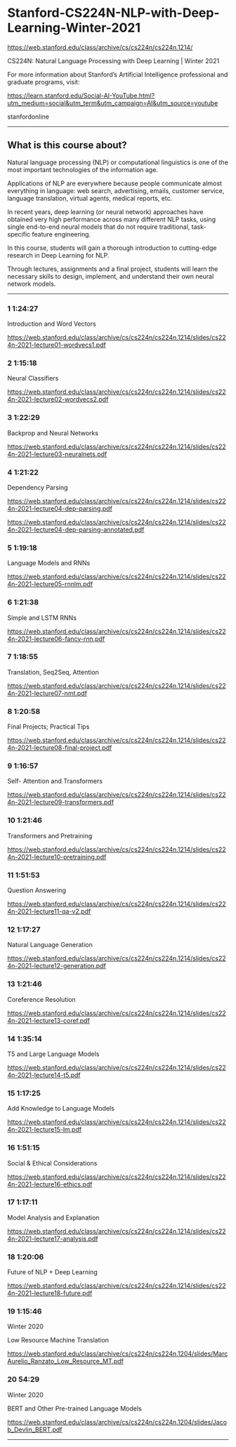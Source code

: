 # Stanford-CS224N-NLP-with-Deep-Learning-Winter-2021

https://web.stanford.edu/class/archive/cs/cs224n/cs224n.1214/

CS224N: Natural Language Processing with Deep Learning | Winter 2021


For more information about Stanford’s Artificial Intelligence professional and graduate programs, visit: 

https://learn.stanford.edu/Social-AI-YouTube.html?utm_medium=social&utm_term&utm_campaign=AI&utm_source=youtube

stanfordonline

-------

## What is this course about?

Natural language processing (NLP) or computational linguistics is one of the most important technologies of the information age. 

Applications of NLP are everywhere because people communicate almost everything in language: web search, advertising, emails, customer service, language translation, virtual agents, medical reports, etc. 

In recent years, deep learning (or neural network) approaches have obtained very high performance across many different NLP tasks, using single end-to-end neural models that do not require traditional, task-specific feature engineering. 

In this course, students will gain a thorough introduction to cutting-edge research in Deep Learning for NLP. 

Through lectures, assignments and a final project, students will learn the necessary skills to design, implement, and understand their own neural network models.



-------


### 1 1:24:27

Introduction and Word Vectors

https://web.stanford.edu/class/archive/cs/cs224n/cs224n.1214/slides/cs224n-2021-lecture01-wordvecs1.pdf

### 2 1:15:18

Neural Classifiers

https://web.stanford.edu/class/archive/cs/cs224n/cs224n.1214/slides/cs224n-2021-lecture02-wordvecs2.pdf

### 3 1:22:29

Backprop and Neural Networks

https://web.stanford.edu/class/archive/cs/cs224n/cs224n.1214/slides/cs224n-2021-lecture03-neuralnets.pdf

### 4 1:21:22

Dependency Parsing

https://web.stanford.edu/class/archive/cs/cs224n/cs224n.1214/slides/cs224n-2021-lecture04-dep-parsing.pdf

https://web.stanford.edu/class/archive/cs/cs224n/cs224n.1214/slides/cs224n-2021-lecture04-dep-parsing-annotated.pdf

### 5 1:19:18

Language Models and RNNs

https://web.stanford.edu/class/archive/cs/cs224n/cs224n.1214/slides/cs224n-2021-lecture05-rnnlm.pdf

### 6 1:21:38

Simple and LSTM RNNs

https://web.stanford.edu/class/archive/cs/cs224n/cs224n.1214/slides/cs224n-2021-lecture06-fancy-rnn.pdf

### 7 1:18:55

Translation, Seq2Seq, Attention

https://web.stanford.edu/class/archive/cs/cs224n/cs224n.1214/slides/cs224n-2021-lecture07-nmt.pdf

### 8 1:20:58

Final Projects; Practical Tips

https://web.stanford.edu/class/archive/cs/cs224n/cs224n.1214/slides/cs224n-2021-lecture08-final-project.pdf

### 9 1:16:57

Self- Attention and Transformers

https://web.stanford.edu/class/archive/cs/cs224n/cs224n.1214/slides/cs224n-2021-lecture09-transformers.pdf

### 10 1:21:46

Transformers and Pretraining

https://web.stanford.edu/class/archive/cs/cs224n/cs224n.1214/slides/cs224n-2021-lecture10-pretraining.pdf

### 11 1:51:53

Question Answering

https://web.stanford.edu/class/archive/cs/cs224n/cs224n.1214/slides/cs224n-2021-lecture11-qa-v2.pdf

### 12 1:17:27

Natural Language Generation

https://web.stanford.edu/class/archive/cs/cs224n/cs224n.1214/slides/cs224n-2021-lecture12-generation.pdf

### 13 1:21:46

Coreference Resolution

https://web.stanford.edu/class/archive/cs/cs224n/cs224n.1214/slides/cs224n-2021-lecture13-coref.pdf

### 14 1:35:14

T5 and Large Language Models

https://web.stanford.edu/class/archive/cs/cs224n/cs224n.1214/slides/cs224n-2021-lecture14-t5.pdf

### 15 1:17:25

Add Knowledge to Language Models

https://web.stanford.edu/class/archive/cs/cs224n/cs224n.1214/slides/cs224n-2021-lecture15-lm.pdf

### 16 1:51:15

Social & Ethical Considerations

https://web.stanford.edu/class/archive/cs/cs224n/cs224n.1214/slides/cs224n-2021-lecture16-ethics.pdf

### 17 1:17:11

Model Analysis and Explanation

https://web.stanford.edu/class/archive/cs/cs224n/cs224n.1214/slides/cs224n-2021-lecture17-analysis.pdf

### 18 1:20:06

Future of NLP + Deep Learning

https://web.stanford.edu/class/archive/cs/cs224n/cs224n.1214/slides/cs224n-2021-lecture18-future.pdf


### 19 1:15:46

Winter 2020

Low Resource Machine Translation

https://web.stanford.edu/class/archive/cs/cs224n/cs224n.1204/slides/MarcAurelio_Ranzato_Low_Resource_MT.pdf

### 20 54:29

Winter 2020

BERT and Other Pre-trained Language Models

https://web.stanford.edu/class/archive/cs/cs224n/cs224n.1204/slides/Jacob_Devlin_BERT.pdf

-------
